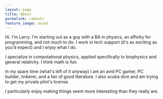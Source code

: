```yaml
---
layout: page
title: About
permalink: /about/
feature_image: asset
---
```


Hi. I'm Larry. I'm starting out as a guy with a BA in physics, an affinity for programming, and not much to do. I work in tech support (it's as exciting as you'd expect) and I enjoy what I do. 

I specialize in computational physics, applied specifically to biophysics and general relativity. I think math is fun.

In my spare time (what's left of it anyway) I am an avid PC gamer, PC builder, tinkerer, and a fan of good literature. I also scuba dive and am trying to get my private pilot's license. 

I particularly enjoy making things seem more interesting than they really are. 